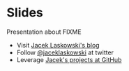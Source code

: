 # Slides

Presentation about FIXME

* Visit [Jacek Laskowski's blog](https://blog.jaceklaskowski.pl)
* Follow [@jaceklaskowski](https://twitter.com/jaceklaskowski) at twitter
* Leverage [Jacek's projects at GitHub](https://github.com/jaceklaskowski)
